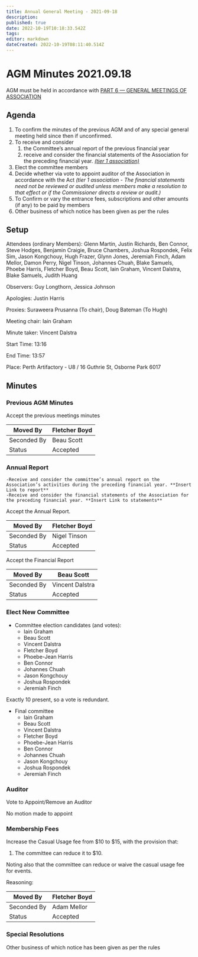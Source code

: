 ```yaml
---
title: Annual General Meeting - 2021-09-18
description: 
published: true
date: 2022-10-19T10:18:33.542Z
tags: 
editor: markdown
dateCreated: 2022-10-19T08:11:40.514Z
---
```


# AGM Minutes 2021.09.18

AGM must be held in accordance with [PART 6 — GENERAL MEETINGS OF ASSOCIATION](https://wiki.artifactory.org.au/doku.php?id=constitution#annual_general_meeting)

## Agenda

1.  To confirm the minutes of the previous AGM and of any special general meeting held since then if unconfirmed.
2.  To receive and consider
    1.  the Committee’s annual report of the previous financial year
    2.  receive and consider the financial statements of the Association for the preceding financial year. *[(tier 1 association)](https://www.commerce.wa.gov.au/publications/financial-reporting-under-new-associations-law)*
3.  Elect the committee members
4.  Decide whether via vote to appoint auditor of the Association in accordance with the Act *(tier 1 association - The financial statements need not be reviewed or audited unless members make a resolution to that effect or if the Commissioner directs a review or audit.)*
5.  To Confirm or vary the entrance fees, subscriptions and other amounts (if any) to be paid by members
6.  Other business of which notice has been given as per the rules

## Setup

Attendees (ordinary Members): Glenn Martin, Justin Richards, Ben Connor, Steve Hodges, Benjamin Craigie, Bruce Chambers, Joshua Rospondek, Felix Sim, Jason Kongchouy, Hugh Frazer, Glynn Jones, Jeremiah Finch, Adam Mellor, Damon Perry, Nigel Tinson, Johannes Chuah, Blake Samuels, Phoebe Harris, Fletcher Boyd, Beau Scott, Iain Graham, Vincent Dalstra, Blake Samuels, Judith Huang

Observers: Guy Longthorn, Jessica Johnson

Apologies: Justin Harris

Proxies: Suraweera Prusanna (To chair), Doug Bateman (To Hugh)

Meeting chair: Iain Graham

Minute taker: Vincent Dalstra

Start Time: 13:16

End Time: 13:57

Place: Perth Artifactory - U8 / 16 Guthrie St, Osborne Park 6017

## Minutes

### Previous AGM Minutes

Accept the previous meetings minutes

| Moved By    | Fletcher Boyd |
|-------------|---------------|
| Seconded By | Beau Scott    |
| Status      | Accepted      |

### Annual Report

    -Receive and consider the committee’s annual report on the Association’s activities during the preceding financial year. **Insert Link to report**
    -Receive and consider the financial statements of the Association for the preceding financial year. **Insert Link to statements**

Accept the Annual Report.

| Moved By    | Fletcher Boyd |
|-------------|---------------|
| Seconded By | Nigel Tinson  |
| Status      | Accepted      |

Accept the Financial Report

| Moved By    | Beau Scott      |
|-------------|-----------------|
| Seconded By | Vincent Dalstra |
| Status      | Accepted        |

### Elect New Committee

-   Committee election candidates (and votes):
    -   Iain Graham
    -   Beau Scott
    -   Vincent Dalstra
    -   Fletcher Boyd
    -   Phoebe-Jean Harris
    -   Ben Connor
    -   Johannes Chuah
    -   Jason Kongchouy
    -   Joshua Rospondek
    -   Jeremiah Finch

Exactly 10 present, so a vote is redundant.

-   Final committee
    -   Iain Graham
    -   Beau Scott
    -   Vincent Dalstra
    -   Fletcher Boyd
    -   Phoebe-Jean Harris
    -   Ben Connor
    -   Johannes Chuah
    -   Jason Kongchouy
    -   Joshua Rospondek
    -   Jeremiah Finch

### Auditor

Vote to Appoint/Remove an Auditor

No motion made to appoint

### Membership Fees

Increase the Casual Usage fee from \$10 to \$15, with the provision that:

1.  The committee can reduce it to \$10.

Noting also that the committee can reduce or waive the casual usage fee for events.

Reasoning:

| Moved By    | Fletcher Boyd |
|-------------|---------------|
| Seconded By | Adam Mellor   |
| Status      | Accepted      |

### Special Resolutions

Other business of which notice has been given as per the rules
